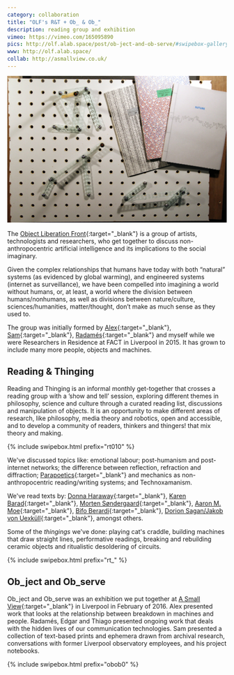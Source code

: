 ```yaml
---
category: collaboration
title: "OLF's R&T + Ob_ & Ob_"
description: reading group and exhibition
vimeo: https://vimeo.com/165095890
pics: http://olf.alab.space/post/ob-ject-and-ob-serve/#swipebox-gallery
www: http://olf.alab.space/
collab: http://asmallview.co.uk/
---
```

![](/assets/projects/olf-rt-ob-ob/rt0200.jpg)

The [Object Liberation Front](http://olf.alab.space/){:target="_blank"} is a group of artists, technologists and researchers, who get together to discuss non-anthropocentric artificial intelligence and its implications to the social imaginary.

Given the complex relationships that humans have today with both “natural” systems (as evidenced by global warming), and engineered systems (internet as surveillance), we have been compelled into imagining a world without humans, or, at least, a world where the division between humans/nonhumans, as well as divisions between nature/culture, sciences/humanities, matter/thought, don’t make as much sense as they used to.

The group was initially formed by [Alex](http://alexpearl.miriadonline.info/){:target="_blank"}, [Sam](http://samskinner.net/){:target="_blank"}, [Radamés](https://radames.in/){:target="_blank"} and myself while we were Researchers in Residence at FACT in Liverpool in 2015. It has grown to include many more people, objects and machines.

## Reading & Thinging
Reading and Thinging is an informal monthly get-together that crosses a reading group with a ’show and tell’ session, exploring different themes in philosophy, science and culture through a curated reading list, discussions and manipulation of objects. It is an opportunity to make different areas of research, like philosophy, media theory and robotics, open and accessible, and to develop a community of readers, thinkers and thingers! that mix theory and making.

{% include swipebox.html prefix="rt010" %}

We've discussed topics like: emotional labour; post-humanism and post-internet networks; the difference between reflection, refraction and diffraction; [Parapoetics](http://www.brokendimanche.eu/para-poetics/){:target="_blank"} and mechanics as non-anthropocentric reading/writing systems; and Technoxamanism.

We've read texts by: [Donna Haraway](https://muse.jhu.edu/journals/configurations/v002/2.1haraway.html){:target="_blank"}, [Karen Barad](http://humweb.ucsc.edu/feministstudies/faculty/barad/barad-posthumanist.pdf){:target="_blank"}, [Morten Søndergaard](http://www.brokendimanche.eu/shop-1/suture){:target="_blank"}, [Aaron M. Moe](http://www.brokendimanche.eu/shop-1/protean-poetics){:target="_blank"}, [Bifo Berardi](http://tmp.thiagohersan.com/tmp/OLF-RT/Berardi-the-soul-at-work-INTRO.pdf){:target="_blank"}, [Dorion Sagan/Jakob von Uexküll](http://tmp.thiagohersan.com/tmp/OLF-RT/Sagan_intro_to_umwelt.pdf){:target="_blank"}, amongst others.

Some of the *thingings* we've done: playing cat's craddle, building machines that draw straight lines, performative readings, breaking and rebuilding ceramic objects and ritualistic desoldering of circuits.

{% include swipebox.html prefix="rt_" %}

## Ob_ject and Ob_serve
Ob_ject and Ob_serve was an exhibition we put together at [A Small View](http://asmallview.co.uk/){:target="_blank"} in Liverpool in February of 2016. Alex presented work that looks at the relationship between breakdown in machines and people. Radamés, Edgar and Thiago presented ongoing work that deals with the hidden lives of our communication technologies. Sam presented a collection of text-based prints and ephemera drawn from archival research, conversations with former Liverpool observatory employees, and his project notebooks.

{% include swipebox.html prefix="obob0" %}
